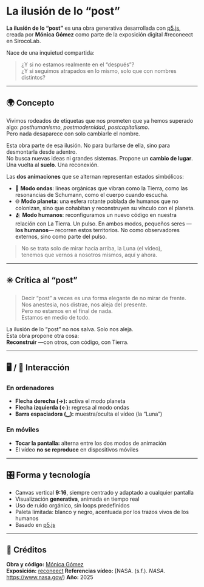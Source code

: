 # La ilusión de lo “post”

**La ilusión de lo “post”** es una obra generativa desarrollada con [p5.js](https://p5js.org), creada por **Mónica Gómez** como parte de la exposición digital #reconeect en SirocoLab.

Nace de una inquietud compartida:  
> ¿Y si no estamos realmente en el “después”?  
> ¿Y si seguimos atrapados en lo mismo, solo que con nombres distintos?

---

## 🌍 Concepto

Vivimos rodeados de etiquetas que nos prometen que ya hemos superado algo: *posthumanismo*, *postmodernidad*, *postcapitalismo*.  
Pero nada desaparece con solo cambiarle el nombre.

Esta obra parte de esa ilusión. No para burlarse de ella, sino para desmontarla desde adentro.  
No busca nuevas ideas ni grandes sistemas. Propone un **cambio de lugar**. Una vuelta al **suelo**. Una reconexión.

Las **dos animaciones** que se alternan representan estados simbólicos:

- 🌊 **Modo ondas**: líneas orgánicas que vibran como la Tierra, como las resonancias de Schumann, como el cuerpo cuando escucha.
- 🌐 **Modo planeta**: una esfera rotante poblada de humanos que no colonizan, sino que cohabitan y reconstruyen su vínculo con el planeta.
- 🫂 **Modo humanos**: reconfiguramos un nuevo código en nuestra relación con La Tierra. Un pulso.
En ambos modos, pequeños seres —**los humanos**— recorren estos territorios. No como observadores externos, sino como parte del pulso.

> No se trata solo de mirar hacia arriba, la Luna (el vídeo),  
> tenemos que vernos a nosotros mismos, aquí y ahora.

---

## ✳️ Crítica al “post”

> Decir “post” a veces es una forma elegante de no mirar de frente.  
> Nos anestesia, nos distrae, nos aleja del presente.  
> Pero no estamos en el final de nada.  
> Estamos en medio de todo.

La ilusión de lo “post” no nos salva. Solo nos aleja.  
Esta obra propone otra cosa:  
**Reconstruir** —con otros, con código, con Tierra.

---

## 🖥️ / 📱 Interacción

### En ordenadores

- **Flecha derecha (→):** activa el modo planeta
- **Flecha izquierda (←):** regresa al modo ondas
- **Barra espaciadora (␣):** muestra/oculta el vídeo (la “Luna”)

### En móviles

- **Tocar la pantalla:** alterna entre los dos modos de animación  
- El vídeo **no se reproduce** en dispositivos móviles

---

## 🎛️ Forma y tecnología

- Canvas vertical **9:16**, siempre centrado y adaptado a cualquier pantalla
- Visualización **generativa**, animada en tiempo real
- Uso de ruido orgánico, sin loops predefinidos
- Paleta limitada: blanco y negro, acentuada por los trazos vivos de los humanos
- Basado en [p5.js](https://p5js.org)

---

## 🧭 Créditos

**Obra y código:** [Mónica Gómez](https://m0n1c4g0m3z.github.io)  
**Exposición:** [reconeect](https://m0n1c4g0m3z.com/reconeect) 
**Referencias vídeo:** [NASA. (s.f.). *NASA*. https://www.nasa.gov/) 
**Año:** 2025
